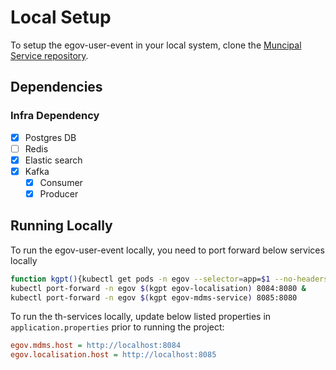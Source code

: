 # Local Setup

To setup the egov-user-event in your local system, clone the [Muncipal Service repository](https://github.com/egovernments/core-services).

## Dependencies

### Infra Dependency

- [X] Postgres DB
- [ ] Redis
- [X] Elastic search
- [X] Kafka
  - [X] Consumer
  - [X] Producer

## Running Locally

To run the egov-user-event locally, you need to port forward below services locally

```bash
function kgpt(){kubectl get pods -n egov --selector=app=$1 --no-headers=true | head -n1 | awk '{print $1}'}
kubectl port-forward -n egov $(kgpt egov-localisation) 8084:8080 &
kubectl port-forward -n egov $(kgpt egov-mdms-service) 8085:8080
```

To run the th-services locally, update below listed properties in `application.properties` prior to running the project:

```ini
egov.mdms.host = http://localhost:8084
egov.localisation.host = http://localhost:8085
```

